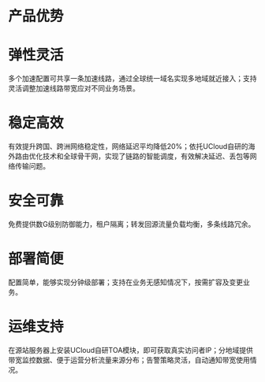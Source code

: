 # 产品优势
# 弹性灵活

多个加速配置可共享一条加速线路，通过全球统一域名实现多地域就近接入；支持灵活调整加速线路带宽应对不同业务场景。

# 稳定高效

有效提升跨国、跨洲网络稳定性，网络延迟平均降低20%；依托UCloud自研的海外路由优化技术和全球骨干网，实现了链路的智能调度，有效解决延迟、丢包等网络传输问题。

# 安全可靠

免费提供数G级别防御能力，租户隔离；转发回源流量负载均衡，多条线路冗余。

# 部署简便

配置简单，能够实现分钟级部署；支持在业务无感知情况下，按需扩容及变更业务。

# 运维支持

在源站服务器上安装UCloud自研TOA模块，即可获取真实访问者IP；分地域提供带宽监控数据、便于运营分析流量来源分布；告警策略灵活，自动通知带宽使用情况。
